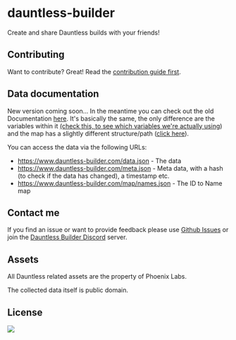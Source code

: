 # dauntless-builder

Create and share Dauntless builds with your friends!

## Contributing

Want to contribute? Great! Read the [contribution guide first](CONTRIBUTING.md).

## Data documentation

New version coming soon... In the meantime you can check out the old Documentation [here](https://github.com/atomicptr/dauntless-builder/tree/dauntless-builder/v1#using-the-dauntless-builder-build-id-format). It's basically the same, the only difference are the variables within it [(check this, to see which variables we're actually using](https://github.com/atomicptr/dauntless-builder/blob/master/src/models/BuildModel.jsx#L8)) and the map has a slightly different structure/path ([click here](https://github.com/atomicptr/dauntless-builder/blob/master/.map/names.json)).

You can access the data via the following URLs:

-   https://www.dauntless-builder.com/data.json - The data
-   https://www.dauntless-builder.com/meta.json - Meta data, with a hash (to check if the data has changed), a timestamp etc.
-   https://www.dauntless-builder.com/map/names.json - The ID to Name map

## Contact me

If you find an issue or want to provide feedback please use
[Github Issues](https://github.com/atomicptr/dauntless-builder/issues) or join the
[Dauntless Builder Discord](https://discord.gg/hkMvhsfPjH) server.

## Assets

All Dauntless related assets are the property of Phoenix Labs.

The collected data itself is public domain.

## License

[![](https://www.gnu.org/graphics/agplv3-155x51.png)](<https://tldrlegal.com/license/gnu-affero-general-public-license-v3-(agpl-3.0)>)
